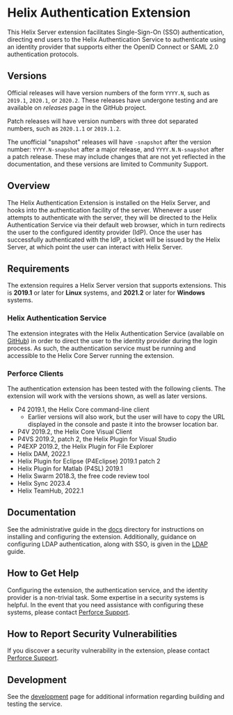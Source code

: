 # Helix Authentication Extension

This Helix Server extension facilitates Single-Sign-On (SSO) authentication,
directing end users to the Helix Authentication Service to authenticate using an
identity provider that supports either the OpenID Connect or SAML 2.0
authentication protocols.

## Versions

Official releases will have version numbers of the form `YYYY.N`, such as
`2019.1`, `2020.1`, or `2020.2`. These releases have undergone testing and are
available on *releases* page in the GitHub project.

Patch releases will have version numbers with three dot separated numbers, such
as `2020.1.1` or `2019.1.2`.

The unofficial "snapshot" releases will have `-snapshot` after the version
number: `YYYY.N-snapshot` after a major release, and `YYYY.N.N-snapshot` after a
patch release. These may include changes that are not yet reflected in the
documentation, and these versions are limited to Community Support.

## Overview

The Helix Authentication Extension is installed on the Helix Server, and hooks
into the authentication facility of the server. Whenever a user attempts to
authenticate with the server, they will be directed to the Helix Authentication
Service via their default web browser, which in turn redirects the user to the
configured identity provider (IdP). Once the user has successfully authenticated
with the IdP, a ticket will be issued by the Helix Server, at which point the
user can interact with Helix Server.

## Requirements

The extension requires a Helix Server version that supports extensions. This is
**2019.1** or later for **Linux** systems, and **2021.2** or later for
**Windows** systems.

### Helix Authentication Service

The extension integrates with the Helix Authentication Service
(available on [GitHub](https://github.com/perforce/helix-authentication-service))
in order to direct the user to the identity provider during the login process.
As such, the authentication service must be running and accessible to the
Helix Core Server running the extension.

### Perforce Clients

The authentication extension has been tested with the following clients. The
extension will work with the versions shown, as well as later versions.

* P4 2019.1, the Helix Core command-line client
    + Earlier versions will also work, but the user will have to copy the URL
      displayed in the console and paste it into the browser location bar.
* P4V 2019.2, the Helix Core Visual Client
* P4VS 2019.2, patch 2, the Helix Plugin for Visual Studio
* P4EXP 2019.2, the Helix Plugin for File Explorer
* Helix DAM, 2022.1
* Helix Plugin for Eclipse (P4Eclipse) 2019.1 patch 2
* Helix Plugin for Matlab (P4SL) 2019.1
* Helix Swarm 2018.3, the free code review tool
* Helix Sync 2023.4
* Helix TeamHub, 2022.1

## Documentation

See the administrative guide in the [docs](./docs) directory for instructions on
installing and configuring the extension. Additionally, guidance on configuring
LDAP authentication, along with SSO, is given in the [LDAP](./docs/LDAP.md)
guide.

## How to Get Help

Configuring the extension, the authentication service, and the identity provider
is a non-trivial task. Some expertise in a security systems is helpful. In the
event that you need assistance with configuring these systems, please contact
[Perforce Support](https://www.perforce.com/support/request-support).

## How to Report Security Vulnerabilities

If you discover a security vulnerability in the extension, please contact [Perforce Support](https://www.perforce.com/support/request-support).

## Development

See the [development](./docs/Development.md) page for additional information
regarding building and testing the service.
